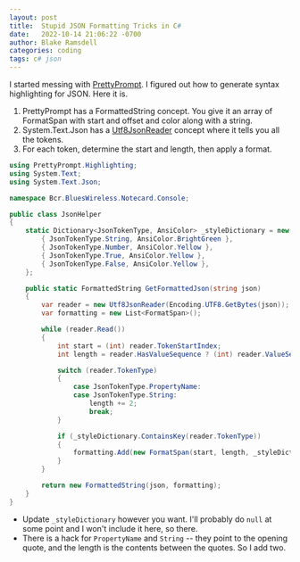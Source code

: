 ```yaml
---
layout: post
title:  Stupid JSON Formatting Tricks in C#
date:   2022-10-14 21:06:22 -0700
author: Blake Ramsdell
categories: coding
tags: c# json
---
```

I started messing with [PrettyPrompt](https://github.com/waf/PrettyPrompt). I
figured out how to generate syntax highlighting for JSON. Here it is.

1. PrettyPrompt has a FormattedString concept. You give it an array of
   FormatSpan with start and offset and color along with a string.
2. System.Text.Json has a
   [Utf8JsonReader](https://learn.microsoft.com/en-us/dotnet/api/system.text.json.utf8jsonreader)
   concept where it tells you all the tokens.
3. For each token, determine the start and length, then apply a format.

```csharp
using PrettyPrompt.Highlighting;
using System.Text;
using System.Text.Json;

namespace Bcr.BluesWireless.Notecard.Console;

public class JsonHelper
{
    static Dictionary<JsonTokenType, AnsiColor> _styleDictionary = new()  {
        { JsonTokenType.String, AnsiColor.BrightGreen },
        { JsonTokenType.Number, AnsiColor.Yellow },
        { JsonTokenType.True, AnsiColor.Yellow },
        { JsonTokenType.False, AnsiColor.Yellow },
    };

    public static FormattedString GetFormattedJson(string json)
    {
        var reader = new Utf8JsonReader(Encoding.UTF8.GetBytes(json));
        var formatting = new List<FormatSpan>();

        while (reader.Read())
        {
            int start = (int) reader.TokenStartIndex;
            int length = reader.HasValueSequence ? (int) reader.ValueSequence.Length : reader.ValueSpan.Length;

            switch (reader.TokenType)
            {
                case JsonTokenType.PropertyName:
                case JsonTokenType.String:
                    length += 2;
                    break;
            }

            if (_styleDictionary.ContainsKey(reader.TokenType))
            {
                formatting.Add(new FormatSpan(start, length, _styleDictionary[reader.TokenType]));
            }
        }

        return new FormattedString(json, formatting);
    }
}
```
* Update `_styleDictionary` however you want. I'll probably do `null` at some
  point and I won't include it here, so there.
* There is a hack for `PropertyName` and `String` -- they point to the opening
  quote, and the length is the contents between the quotes. So I add two.
